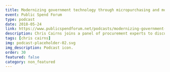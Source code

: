 ```yaml
---
title: Modernizing government technology through micropurchasing and modular contracting
event: Public Spend Forum
type: podcast
date: 2018-05-24
link: https://www.publicspendforum.net/podcasts/modernizing-government-it-micropurchase-podcast/
description: Chris Cairns joins a panel of procurement experts to discuss how to modernize government technology through the creative use of micropurchasing authorities and modular contracting techniques.
tags: [chris cairns]
img: podcast-placeholder-02.svg
img_description: Podcast icon.
order: 30
featured: false
category: non_featured
---
```

